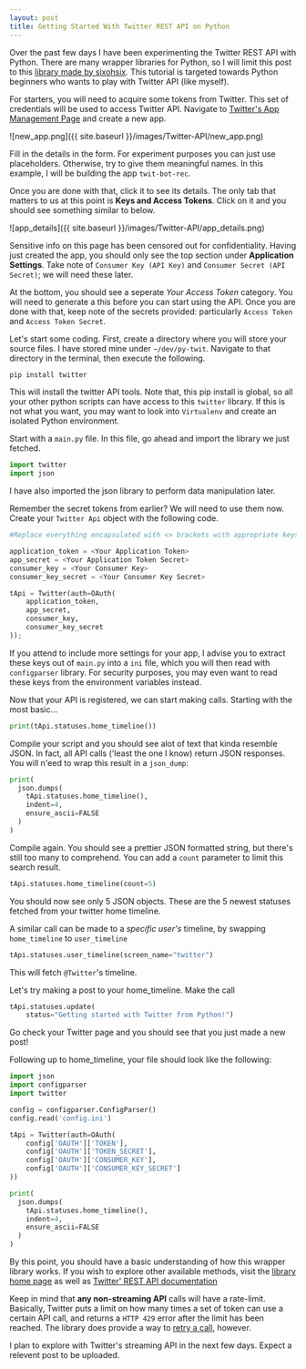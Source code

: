 ```yaml
---
layout: post
title: Getting Started With Twitter REST API on Python
---
```


Over the past few days I have been experimenting the Twitter REST API with Python. There are many wrapper libraries for Python, so I will limit this post to this [library made by sixohsix](https://github.com/sixohsix/twitter). This tutorial is targeted towards Python beginners who wants to play with Twitter API (like myself).

For starters, you will need to acquire some tokens from Twitter. This set of credentials will be used to access Twitter API. Navigate to [Twitter's App Management Page](https://apps.twitter.com/) and create a new app.

![new_app.png]({{ site.baseurl }}/images/Twitter-API/new_app.png)

Fill in the details in the form. For experiment purposes you can just use placeholders. Otherwise, try to give them meaningful names. In this example, I will be building the app `twit-bot-rec`.

Once you are done with that, click it to see its details. The only tab that matters to us at this point is **Keys and Access Tokens**. Click on it and you should see something similar to below.

![app_details]({{ site.baseurl }}/images/Twitter-API/app_details.png)

Sensitive info on this page has been censored out for confidentiality. Having just created the app, you should only see the top section under **Application Settings**. Take note of `Consumer Key (API Key)` and `Consumer Secret (API Secret)`; we will need these later.

At the bottom, you should see a seperate *Your Access Token* category. You will need to generate a this before you can start using the API. Once you are done with that, keep note of the secrets provided: particularly `Access Token` and `Access Token Secret`.

Let's start some coding. First, create a directory where you will store your source files. I have stored mine under `~/dev/py-twit`. Navigate to that directory in the terminal, then execute the following.

```bash
pip install twitter
```

This will install the twitter API tools. Note that, this pip install is global, so all your other python scripts can have access to this `twitter` library. If this is not what you want, you may want to look into `Virtualenv` and create an isolated Python environment.

Start with a `main.py` file. In this file, go ahead and import the library we just fetched.

```python
import twitter
import json
```

I have also imported the json library to perform data manipulation later.

Remember the secret tokens from earlier? We will need to use them now. Create your `Twitter Api` object with the following code.

```python
#Replace everything encapsulated with <> brackets with appropriate keys

application_token = <Your Application Token>
app_secret = <Your Application Token Secret>
consumer_key = <Your Consumer Key>
consumer_key_secret = <Your Consumer Key Secret>

tApi = Twitter(auth=OAuth(
    application_token,
    app_secret,
    consumer_key,
    consumer_key_secret
));
```

If you attend to include more settings for your app, I advise you to extract these keys out of `main.py` into a `ini` file, which you will then read with `configparser` library. For security purposes, you may even want to read these keys from the environment variables instead.

Now that your API is registered, we can start making calls. Starting with the most basic...

```python
print(tApi.statuses.home_timeline())
```

Compile your script and you should see alot of text that kinda resemble JSON. In fact, all API calls ('least the one I know) return JSON responses. You will n'eed to wrap this result in a `json_dump`:

```python
print(
  json.dumps(
    tApi.statuses.home_timeline(),
    indent=4,
    ensure_ascii=FALSE
  )
)
```

Compile again. You should see a prettier JSON formatted string, but there's still too many to comprehend. You can add a `count` parameter to limit this search result.

```python
tApi.statuses.home_timeline(count=5)
```
You should now see only 5 JSON objects. These are the 5 newest statuses fetched from your twitter home timeline.

A similar call can be made to a *specific user's* timeline, by swapping `home_timeline` to `user_timeline`

```python
tApi.statuses.user_timeline(screen_name="twitter")
```

This will fetch `@Twitter`'s timeline.

Let's try making a post to your home_timeline. Make the call

```python
tApi.statuses.update(
    status="Getting started with Twitter from Python!")
```

Go check your Twitter page and you should see that you just made a new post!

Following up to home_timeline, your file should look like the following:

```python
import json
import configparser
import twitter

config = configparser.ConfigParser()
config.read('config.ini')

tApi = Twitter(auth=OAuth(
    config['OAUTH']['TOKEN'],
    config['OAUTH']['TOKEN_SECRET'],
    config['OAUTH']['CONSUMER_KEY'],
    config['OAUTH']['CONSUMER_KEY_SECRET']
))

print(
  json.dumps(
    tApi.statuses.home_timeline(),
    indent=4,
    ensure_ascii=FALSE
  )
)
```

By this point, you should have a basic understanding of how this wrapper library works. If you wish to explore other available methods, visit the [library home page](http://mike.verdone.ca/twitter/) as well as [Twitter' REST API documentation](https://dev.twitter.com/rest/public)

Keep in mind that **any non-streaming API** calls will have a rate-limit. Basically, Twitter puts a limit on how many times a set of token can use a certain API call, and returns a `HTTP 429` error after the limit has been reached. The library does provide a way to [retry a call](https://github.com/sixohsix/twitter#retrying-after-reaching-the-api-rate-limit), however.

I plan to explore with Twitter's streaming API in the next few days. Expect a relevent post to be uploaded.
